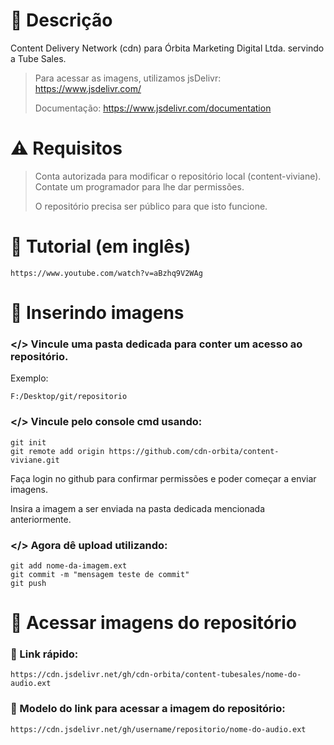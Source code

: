 # 📄 Descrição
Content Delivery Network (cdn) para Órbita Marketing Digital Ltda. servindo a Tube Sales.

> Para acessar as imagens, utilizamos jsDelivr: https://www.jsdelivr.com/
> 
> Documentação: https://www.jsdelivr.com/documentation

# ⚠️ Requisitos
> Conta autorizada para modificar o repositório local (content-viviane). Contate um programador para lhe dar permissões.
> 
> O repositório precisa ser público para que isto funcione.

# 📌 Tutorial (em inglês)
```
https://www.youtube.com/watch?v=aBzhq9V2WAg
```

# 📂 Inserindo imagens
### </> Vincule uma pasta dedicada para conter um acesso ao repositório.
Exemplo:
```
F:/Desktop/git/repositorio
```

### </> Vincule pelo console cmd usando:
```
git init
git remote add origin https://github.com/cdn-orbita/content-viviane.git
```

Faça login no github para confirmar permissões e poder começar a enviar imagens.

Insira a imagem a ser enviada na pasta dedicada mencionada anteriormente.

### </> Agora dê upload utilizando:
```
git add nome-da-imagem.ext
git commit -m "mensagem teste de commit"
git push
```

# 🔭 Acessar imagens do repositório
### 🔗 Link rápido:
```
https://cdn.jsdelivr.net/gh/cdn-orbita/content-tubesales/nome-do-audio.ext
```

### 🔗 Modelo do link para acessar a imagem do repositório:
```
https://cdn.jsdelivr.net/gh/username/repositorio/nome-do-audio.ext
```
